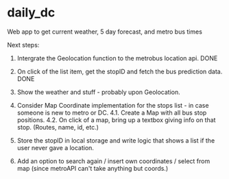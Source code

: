 # daily_dc
Web app to get current weather, 5 day forecast, and metro bus times

Next steps:

1. Intergrate the Geolocation function to the metrobus location api. DONE
2. On click of the list item, get the stopID and fetch the bus prediction data. DONE
3. Show the weather and stuff - probably upon Geolocation.
4. Consider Map Coordinate implementation for the stops list - in case someone is new to metro or DC.
  4.1. Create a Map with all bus stop positions.
  4.2. On click of a map, bring up a textbox giving info on that stop. (Routes, name, id, etc.)

5. Store the stopID in local storage and write logic that shows a list if the user never gave a location.
6. Add an option to search again / insert own coordinates / select from map (since metroAPI can't take anything but coords.)
